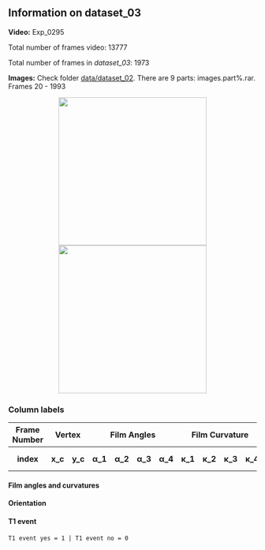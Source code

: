 ## Information on dataset_03

**Video:** Exp_0295 

Total number of frames video: 13777 

Total number of frames in *dataset_03*: 1973

**Images:** Check folder [data/dataset_02](https://github.com/O44T/T1-feature-extraction/tree/master/data/dataset_02 "Images"). There are 9 parts: images.part%.rar. Frames 20 - 1993

<div style="text-align:center;display: block;><kbd>
    <div style="text-align:center;background-color:blue;border:5px outset red""><img src = "https://github.com/O44T/T1-feature-extraction/blob/master/data/dataset_03/AllInfo.jpg" width = "300" /><img src = "https://github.com/O44T/T1-feature-extraction/blob/master/data/dataset_03/VectorField.jpg" width = "300" />
</kbd /></div>

### Column labels
    
<table>
    <thead>
        <tr>
            <th>Frame Number</th>
            <th colspan=2>Vertex</th>
            <th colspan=4>Film Angles</th>
            <th colspan=4>Film Curvature</th>
            <th>Orientation</th>
            <th>T1 event</th>
        </tr>
    </thead>
    <tbody>
        <tr>
            <th>index</th>
            <th>x_c</th>
            <th>y_c</th>
            <th>&alpha;_1</th>
            <th>&alpha;_2</th>
            <th>&alpha;_3</th>
            <th>&alpha;_4</th>
            <th>&kappa;_1</th>
            <th>&kappa;_2</th>
            <th>&kappa;_3</th>
            <th>&kappa;_4</th>
            <th>&beta;</th>
            <th>yes or no</th>
        </tr>
    </tbody>
</table>

#### Film angles and curvatures

#### Orientation

#### T1 event 

    T1 event yes = 1 | T1 event no = 0
